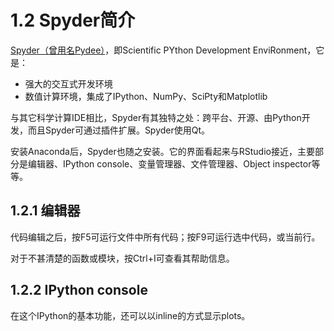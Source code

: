 # 1.2 Spyder简介

[Spyder（曾用名Pydee）](https://github.com/spyder-ide/spyder)，即Scientific PYthon Development EnviRonment，它是：

* 强大的交互式开发环境
* 数值计算环境，集成了IPython、NumPy、SciPty和Matplotlib

与其它科学计算IDE相比，Spyder有其独特之处：跨平台、开源、由Python开发，而且Spyder可通过插件扩展。Spyder使用Qt。

安装Anaconda后，Spyder也随之安装。它的界面看起来与RStudio接近，主要部分是编辑器、IPython console、变量管理器、文件管理器、Object inspector等等。

## 1.2.1 编辑器

代码编辑之后，按F5可运行文件中所有代码；按F9可运行选中代码，或当前行。

对于不甚清楚的函数或模块，按Ctrl+I可查看其帮助信息。

## 1.2.2 IPython console

在这个IPython的基本功能，还可以以inline的方式显示plots。